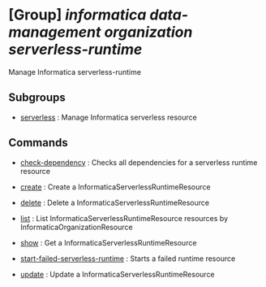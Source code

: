 # [Group] _informatica data-management organization serverless-runtime_

Manage Informatica serverless-runtime

## Subgroups

- [serverless](/Commands/informatica/data-management/organization/serverless-runtime/serverless/readme.md)
: Manage Informatica serverless resource

## Commands

- [check-dependency](/Commands/informatica/data-management/organization/serverless-runtime/_check-dependency.md)
: Checks all dependencies for a serverless runtime resource

- [create](/Commands/informatica/data-management/organization/serverless-runtime/_create.md)
: Create a InformaticaServerlessRuntimeResource

- [delete](/Commands/informatica/data-management/organization/serverless-runtime/_delete.md)
: Delete a InformaticaServerlessRuntimeResource

- [list](/Commands/informatica/data-management/organization/serverless-runtime/_list.md)
: List InformaticaServerlessRuntimeResource resources by InformaticaOrganizationResource

- [show](/Commands/informatica/data-management/organization/serverless-runtime/_show.md)
: Get a InformaticaServerlessRuntimeResource

- [start-failed-serverless-runtime](/Commands/informatica/data-management/organization/serverless-runtime/_start-failed-serverless-runtime.md)
: Starts a failed runtime resource

- [update](/Commands/informatica/data-management/organization/serverless-runtime/_update.md)
: Update a InformaticaServerlessRuntimeResource
